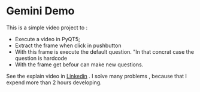 # Gemini Demo
This is a simple video project to :
* Execute a video in PyQT5;
* Extract the frame when click in pushbutton
* With this frame is execute the default question. "In that concrat case the question is hardcode
* With the frame get befour can make new questions.

See the explain video in [Linkedin](https://www.linkedin.com/events/7158924618618089475/theater) . I solve many problems , because that I expend more than 2 hours developing. 
